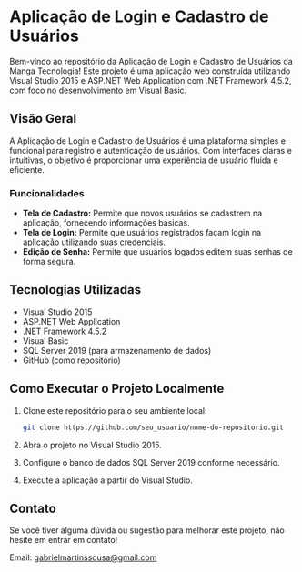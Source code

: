# Aplicação de Login e Cadastro de Usuários

Bem-vindo ao repositório da Aplicação de Login e Cadastro de Usuários da Manga Tecnologia! Este projeto é uma aplicação web construída utilizando Visual Studio 2015 e ASP.NET Web Application com .NET Framework 4.5.2, com foco no desenvolvimento em Visual Basic.

## Visão Geral

A Aplicação de Login e Cadastro de Usuários é uma plataforma simples e funcional para registro e autenticação de usuários. Com interfaces claras e intuitivas, o objetivo é proporcionar uma experiência de usuário fluida e eficiente.

### Funcionalidades

- **Tela de Cadastro:** Permite que novos usuários se cadastrem na aplicação, fornecendo informações básicas.
- **Tela de Login:** Permite que usuários registrados façam login na aplicação utilizando suas credenciais.
- **Edição de Senha:** Permite que usuários logados editem suas senhas de forma segura.

## Tecnologias Utilizadas

- Visual Studio 2015
- ASP.NET Web Application
- .NET Framework 4.5.2
- Visual Basic
- SQL Server 2019 (para armazenamento de dados)
- GitHub (como repositório)

## Como Executar o Projeto Localmente

1. Clone este repositório para o seu ambiente local:

   ```bash
   git clone https://github.com/seu_usuario/nome-do-repositorio.git
   ```

2. Abra o projeto no Visual Studio 2015.
3. Configure o banco de dados SQL Server 2019 conforme necessário.
4. Execute a aplicação a partir do Visual Studio.

## Contato

Se você tiver alguma dúvida ou sugestão para melhorar este projeto, não hesite em entrar em contato!

Email: gabrielmartinssousa@gmail.com
